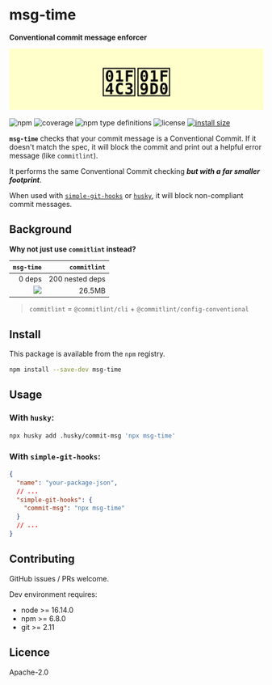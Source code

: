 # msg-time

**Conventional commit message enforcer**

![banner](banner.svg)

![npm](https://img.shields.io/npm/v/msg-time)
![coverage](https://img.shields.io/badge/dynamic/json?url=https%3A%2F%2Fraw.githubusercontent.com%2Ftbjgolden%2Fmsg-time%2Fmain%2Fcoverage.json&label=coverage&query=$.total.lines.pct&color=brightgreen&suffix=%25)
![npm type definitions](https://img.shields.io/npm/types/msg-time)
![license](https://img.shields.io/npm/l/msg-time)
[![install size](https://packagephobia.com/badge?p=msg-time)](https://packagephobia.com/result?p=msg-time)

**`msg-time`** checks that your commit message is a Conventional Commit. If it doesn't match the
spec, it will block the commit and print out a helpful error message (like `commitlint`).

It performs the same Conventional Commit checking **_but with a far smaller footprint_**.

When used with [`simple-git-hooks`](https://github.com/toplenboren/simple-git-hooks) or
[`husky`](https://github.com/typicode/husky), it will block non-compliant commit messages.

## Background

**Why not just use `commitlint` instead?**

|                                      `msg-time` |    `commitlint` |
| ----------------------------------------------: | --------------: |
|                                          0 deps | 200 nested deps |
| ![](https://packagephobia.com/badge?p=msg-time) |          26.5MB |

> `commitlint` = `@commitlint/cli` + `@commitlint/config-conventional`

## Install

This package is available from the `npm` registry.

```sh
npm install --save-dev msg-time
```

## Usage

### With `husky`:

```sh
npx husky add .husky/commit-msg 'npx msg-time'
```

### With `simple-git-hooks`:

```json
{
  "name": "your-package-json",
  // ...
  "simple-git-hooks": {
    "commit-msg": "npx msg-time"
  }
  // ...
}
```

## Contributing

GitHub issues / PRs welcome.

Dev environment requires:

- node >= 16.14.0
- npm >= 6.8.0
- git >= 2.11

## Licence

Apache-2.0
